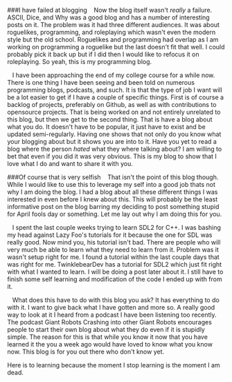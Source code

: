 ###I have failed at blogging
&nbsp;&nbsp;&nbsp;Now the blog itself wasn't *really* a failure. ASCII, Dice, and Why was a good blog and has a number of interesting posts on it.
The problem was it had three different audiences.
It was about roguelikes, programming, and roleplaying which wasn't even the modern style but the old school.
Roguelikes and programming had overlap as I am working on programming a roguelike but the last doesn't fit that well.
I could probably pick it back up but if I did then I would like to refocus it on roleplaying.
So yeah, this is my programming blog.

&nbsp;&nbsp;&nbsp;I have been approaching the end of my college course for a while now. 
There is one thing I have been seeing and been told on numerous programming blogs, podcasts, and such. 
It is that the type of job I want will be a lot easier to get if I have a couple of specific things. 
First is of course a backlog of projects, preferably on Github, as well as with contributions to opensource projects. 
That is being worked on and not entirely unrelated to this blog, but then we get to the second thing. 
That is have a blog about what you do. 
It doesn't have to be popular, it just have to exist and be updated semi-regularly. 
Having one shows that not only do you know what your blogging about but it shows you are into to it. 
Have you yet to read a blog where the person *hated* what they where talking about? 
I am willing to bet that even if you did it was very obvious. 
This is my blog to show that I love what I do and want to share it with you.

###Of course that is very selfish
&nbsp;&nbsp;&nbsp;That isn't the point of this blog though. 
While I would like to use this to leverage my self into a good job thats not why I am doing the blog. 
I had a blog about all these different things I was interested in even before I knew about this. 
This will probably be the least informative post on the blog barring my deciding to post something stupid for April fools day or something. 
Let me lay out why I am doing this for you.

&nbsp;&nbsp;&nbsp;I spent the last couple weeks trying to learn SDL2 for C++. 
I was bashing my head against Lazy Foo's tutorials for it because the one for SDL was really good. 
Now mind you, his tutorial isn't bad. 
There are people who will very much be able to learn what they need to learn from it. 
Problem was it wasn't setup right for me. 
I found a tutorial within the last couple days that was right for me. 
TwinklebearDev has a tutorial for SDL2 which just fit right with what I wanted to learn. 
I will be doing a post later about it. 
I still have to finish some self learning and modification of the code I ended up with from it.

&nbsp;&nbsp;&nbsp;What does this have to do with this blog you ask? 
It has everything to do with it. 
I want to give back what I have gotten and more so. 
A really good way to look at it I heard from a podcast I have been listening too recently. 
The podcast Giant Robots Crashing into other Giant Robots encourages people to start their own blog about what they do even if it is stupidly simple. 
The reason for this is that while you know it now that you have learned it the you a week ago would have loved to know what you know now. 
This blog is for you out there who don't know yet.

Here is to learning because the moment I stop learning is the moment I am dead.